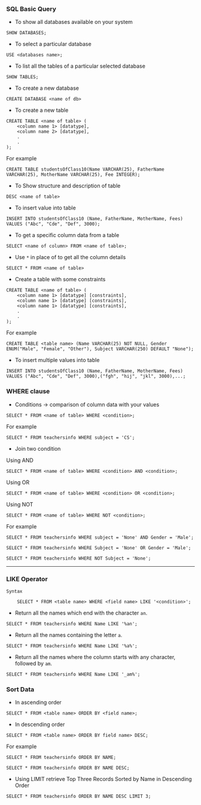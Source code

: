 ### SQL Basic Query

- To show all databases available on your system

```
SHOW DATABASES;
```

- To select a particular database

```
USE <databases name>;
```

- To list all the tables of a particular selected database

```
SHOW TABLES;
```

- To create a new database

```
CREATE DATABASE <name of db>
```

- To create a new table

```
CREATE TABLE <name of table> (
    <column name 1> [datatype],
    <column name 2> [datatype],
    .
    .
);
```

For example

```
CREATE TABLE studentsOfClass10(Name VARCHAR(25), FatherName VARCHAR(25), MotherName VARCHAR(25), Fee INTEGER);
```

- To Show structure and description of table

```
DESC <name of table>
```

- To insert value into table

```
INSERT INTO studentsOfClass10 (Name, FatherName, MotherName, Fees) VALUES ("Abc", "Cde", "Def", 3000);
```

- To get a specific column data from a table

```
SELECT <name of column> FROM <name of table>;
```

- Use `*` in place of <name of column> to get all the column details

```
SELECT * FROM <name of table>
```

- Create a table with some constraints

```
CREATE TABLE <name of table> (
    <column name 1> [datatype] [constraints],
    <column name 1> [datatype] [constraints],
    <column name 1> [datatype] [constraints],
    .
    .
);
```

For example

```
CREATE TABLE <table name> (Name VARCHAR(25) NOT NULL, Gender ENUM("Male", "Female", "Other"), Subject VARCHAR(250) DEFAULT "None");
```

- To insert multiple values into table

```
INSERT INTO studentsOfClass10 (Name, FatherName, MotherName, Fees) VALUES ("Abc", "Cde", "Def", 3000),("fgh", "hij", "jkl", 3000),...;
```

### WHERE clause

- Conditions -> comparison of column data with your values

```
SELECT * FROM <name of table> WHERE <condition>;
```

For example

```
SELECT * FROM teachersinfo WHERE subject = 'CS';
```

- Join two condition

Using AND

```
SELECT * FROM <name of table> WHERE <condition> AND <condition>;
```

Using OR

```
SELECT * FROM <name of table> WHERE <condition> OR <condition>;
```

Using NOT

```
SELECT * FROM <name of table> WHERE NOT <condition>;
```

For example

```
SELECT * FROM teachersinfo WHERE subject = 'None' AND Gender = 'Male';

SELECT * FROM teachersinfo WHERE Subject = 'None' OR Gender = 'Male';

SELECT * FROM teachersinfo WHERE NOT Subject = 'None';
```

---

### LIKE Operator

    Syntax

        SELECT * FROM <table name> WHERE <field name> LIKE '<condition>';

- Return all the names which end with the character `an`.

```
SELECT * FROM teachersinfo WHERE Name LIKE '%an';
```

- Return all the names containing the letter `a`.

```
SELECT * FROM teachersinfo WHERE Name LIKE '%a%';
```

- Return all the names where the column starts with any character, followed by `am`.

```
SELECT * FROM teachersinfo WHERE Name LIKE '_am%';
```

### Sort Data

- In ascending order 

```
SELECT * FROM <table name> ORDER BY <field name>;
```

- In descending order

```
SELECT * FROM <table name> ORDER BY field name> DESC;
```

For example
```
SELECT * FROM teachersinfo ORDER BY NAME;

SELECT * FROM teachersinfo ORDER BY NAME DESC;
```

- Using LIMIT retrieve Top Three Records Sorted by Name in Descending Order

```
SELECT * FROM teachersinfo ORDER BY NAME DESC LIMIT 3;
```